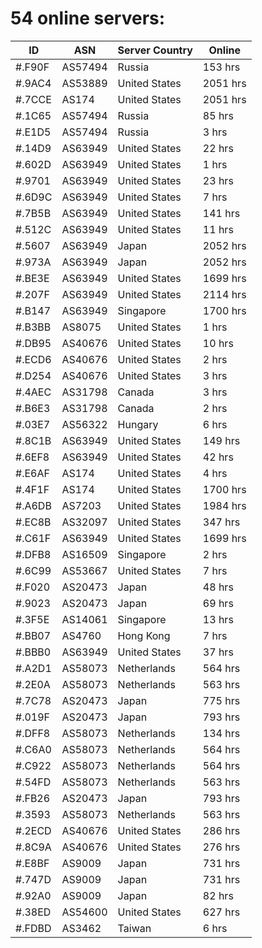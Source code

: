 # 54 online servers:

| ID | ASN | Server Country | Online |
| ------ | ------ | ------ | ------ |
| #.F90F | AS57494 | Russia | 153 hrs |
| #.9AC4 | AS53889 | United States | 2051 hrs |
| #.7CCE | AS174 | United States | 2051 hrs |
| #.1C65 | AS57494 | Russia | 85 hrs |
| #.E1D5 | AS57494 | Russia | 3 hrs |
| #.14D9 | AS63949 | United States | 22 hrs |
| #.602D | AS63949 | United States | 1 hrs |
| #.9701 | AS63949 | United States | 23 hrs |
| #.6D9C | AS63949 | United States | 7 hrs |
| #.7B5B | AS63949 | United States | 141 hrs |
| #.512C | AS63949 | United States | 11 hrs |
| #.5607 | AS63949 | Japan | 2052 hrs |
| #.973A | AS63949 | Japan | 2052 hrs |
| #.BE3E | AS63949 | United States | 1699 hrs |
| #.207F | AS63949 | United States | 2114 hrs |
| #.B147 | AS63949 | Singapore | 1700 hrs |
| #.B3BB | AS8075 | United States | 1 hrs |
| #.DB95 | AS40676 | United States | 10 hrs |
| #.ECD6 | AS40676 | United States | 2 hrs |
| #.D254 | AS40676 | United States | 3 hrs |
| #.4AEC | AS31798 | Canada | 3 hrs |
| #.B6E3 | AS31798 | Canada | 2 hrs |
| #.03E7 | AS56322 | Hungary | 6 hrs |
| #.8C1B | AS63949 | United States | 149 hrs |
| #.6EF8 | AS63949 | United States | 42 hrs |
| #.E6AF | AS174 | United States | 4 hrs |
| #.4F1F | AS174 | United States | 1700 hrs |
| #.A6DB | AS7203 | United States | 1984 hrs |
| #.EC8B | AS32097 | United States | 347 hrs |
| #.C61F | AS63949 | United States | 1699 hrs |
| #.DFB8 | AS16509 | Singapore | 2 hrs |
| #.6C99 | AS53667 | United States | 7 hrs |
| #.F020 | AS20473 | Japan | 48 hrs |
| #.9023 | AS20473 | Japan | 69 hrs |
| #.3F5E | AS14061 | Singapore | 13 hrs |
| #.BB07 | AS4760 | Hong Kong | 7 hrs |
| #.BBB0 | AS63949 | United States | 37 hrs |
| #.A2D1 | AS58073 | Netherlands | 564 hrs |
| #.2E0A | AS58073 | Netherlands | 563 hrs |
| #.7C78 | AS20473 | Japan | 775 hrs |
| #.019F | AS20473 | Japan | 793 hrs |
| #.DFF8 | AS58073 | Netherlands | 134 hrs |
| #.C6A0 | AS58073 | Netherlands | 564 hrs |
| #.C922 | AS58073 | Netherlands | 564 hrs |
| #.54FD | AS58073 | Netherlands | 563 hrs |
| #.FB26 | AS20473 | Japan | 793 hrs |
| #.3593 | AS58073 | Netherlands | 563 hrs |
| #.2ECD | AS40676 | United States | 286 hrs |
| #.8C9A | AS40676 | United States | 276 hrs |
| #.E8BF | AS9009 | Japan | 731 hrs |
| #.747D | AS9009 | Japan | 731 hrs |
| #.92A0 | AS9009 | Japan | 82 hrs |
| #.38ED | AS54600 | United States | 627 hrs |
| #.FDBD | AS3462 | Taiwan | 6 hrs |

